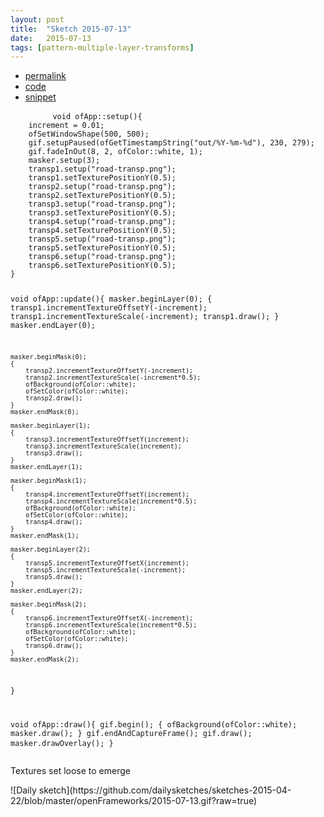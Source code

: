 ```yaml
---
layout: post
title:  "Sketch 2015-07-13"
date:   2015-07-13
tags: [pattern-multiple-layer-transforms]
---
```

<div class="code">
    <ul>
		<li><a href="{% post_url 2015-07-13-sketch %}">permalink</a></li>
		<li><a href="https://github.com/dailysketches/dailySketches/tree/master/sketches/2015-07-13">code</a></li>
		<li><a href="#" class="snippet-button">snippet</a></li>
	</ul>
    <pre class="snippet">
        <code class="cpp">void ofApp::setup(){
    increment = 0.01;
    ofSetWindowShape(500, 500);
    gif.setupPaused(ofGetTimestampString("out/%Y-%m-%d"), 230, 279);
    gif.fadeInOut(8, 2, ofColor::white, 1);
    masker.setup(3);
    transp1.setup("road-transp.png");
    transp1.setTexturePositionY(0.5);
    transp2.setup("road-transp.png");
    transp2.setTexturePositionY(0.5);
    transp3.setup("road-transp.png");
    transp3.setTexturePositionY(0.5);
    transp4.setup("road-transp.png");
    transp4.setTexturePositionY(0.5);
    transp5.setup("road-transp.png");
    transp5.setTexturePositionY(0.5);
    transp6.setup("road-transp.png");
    transp6.setTexturePositionY(0.5);
}

void ofApp::update(){
    masker.beginLayer(0);
    {
        transp1.incrementTextureOffsetY(-increment);
        transp1.incrementTextureScale(-increment);
        transp1.draw();
    }
    masker.endLayer(0);

    masker.beginMask(0);
    {
        transp2.incrementTextureOffsetY(-increment);
        transp2.incrementTextureScale(-increment*0.5);
        ofBackground(ofColor::white);
        ofSetColor(ofColor::white);
        transp2.draw();
    }
    masker.endMask(0);
    
    masker.beginLayer(1);
    {
        transp3.incrementTextureOffsetY(increment);
        transp3.incrementTextureScale(increment);
        transp3.draw();
    }
    masker.endLayer(1);
    
    masker.beginMask(1);
    {
        transp4.incrementTextureOffsetY(increment);
        transp4.incrementTextureScale(increment*0.5);
        ofBackground(ofColor::white);
        ofSetColor(ofColor::white);
        transp4.draw();
    }
    masker.endMask(1);
    
    masker.beginLayer(2);
    {
        transp5.incrementTextureOffsetX(increment);
        transp5.incrementTextureScale(-increment);
        transp5.draw();
    }
    masker.endLayer(2);
    
    masker.beginMask(2);
    {
        transp6.incrementTextureOffsetX(-increment);
        transp6.incrementTextureScale(increment*0.5);
        ofBackground(ofColor::white);
        ofSetColor(ofColor::white);
        transp6.draw();
    }
    masker.endMask(2);
}

void ofApp::draw(){
    gif.begin();
    {
        ofBackground(ofColor::white);
        masker.draw();
    }
    gif.endAndCaptureFrame();
    gif.draw();
    masker.drawOverlay();
}</code>
    </pre>
</div>
<p class="description">Textures set loose to emerge</p>
![Daily sketch](https://github.com/dailysketches/sketches-2015-04-22/blob/master/openFrameworks/2015-07-13.gif?raw=true)
